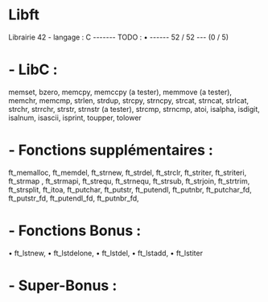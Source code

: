 # Libft
Librairie 42 - langage : C ------- TODO : • ------ 52 / 52 --- (0 / 5)

# - LibC :

memset,
bzero,
memcpy,
memccpy (a tester),
memmove (a tester),
memchr,
memcmp,
strlen,
strdup,
strcpy,
strncpy,
strcat,
strncat,
strlcat,
strchr,
strrchr,
strstr,
strnstr (a tester),
strcmp,
strncmp,
atoi,
isalpha,
isdigit,
isalnum,
isascii,
isprint,
toupper,
tolower

# - Fonctions supplémentaires :

ft_memalloc,
ft_memdel,
ft_strnew,
ft_strdel,
ft_strclr,
ft_striter,
ft_striteri,
ft_strmap ,
ft_strmapi,
ft_strequ,
ft_strnequ,
ft_strsub,
ft_strjoin,
ft_strtrim,
ft_strsplit,
ft_itoa,
ft_putchar,
ft_putstr,
ft_putendl,
ft_putnbr,
ft_putchar_fd,
ft_putstr_fd,
ft_putendl_fd,
ft_putnbr_fd,

# - Fonctions Bonus :

• ft_lstnew,
• ft_lstdelone,
• ft_lstdel,
• ft_lstadd,
• ft_lstiter

# - Super-Bonus :

